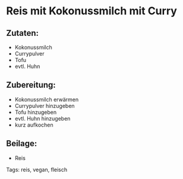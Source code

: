 Reis mit Kokonussmilch mit Curry
==================================

Zutaten:
-------------
 * Kokonussmilch
 * Currypulver
 * Tofu
 * evtl. Huhn


Zubereitung:
-------------
 * Kokonussmilch erwärmen
 * Currypulver hinzugeben
 * Tofu hinzugeben
 * evtl. Huhn hinzugeben
 * kurz aufkochen

Beilage:
----------
 * Reis


Tags: reis, vegan, fleisch

 
